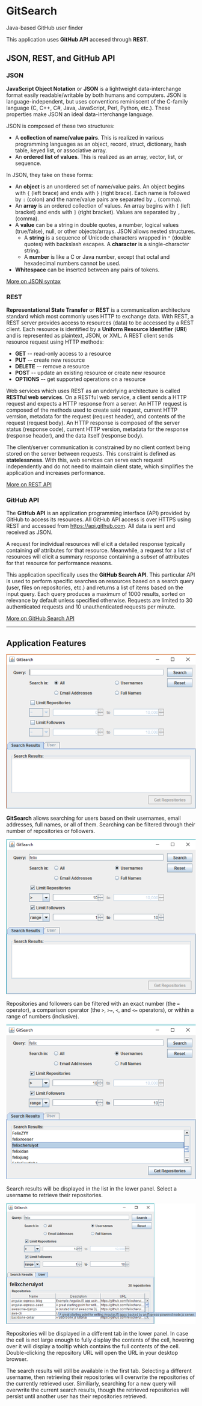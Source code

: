 # GitSearch
Java-based GitHub user finder

This application uses **GitHub API** accesed through **REST**.

## JSON, REST, and GitHub API
### JSON
**JavaScript Object Notation** or **JSON** is a lightweight data-interchange format easily readable/writable by both humans and computers. JSON is language-independent, but uses conventions reminiscent of the C-family language (C, C++, C#, Java, JavaScript, Perl, Python, etc.). These properties make JSON an ideal data-interchange language.

JSON is composed of these two structures:
* A **collection of name/value pairs**. This is realized in various programming languages as an object, record, struct, dictionary, hash table, keyed list, or associative array.
* An **ordered list of values**. This is realized as an array, vector, list, or sequence.

In JSON, they take on these forms:
* An **object** is an unordered set of name/value pairs. An object begins with `{` (left brace) and ends with `}` (right brace). Each name is followed by `:` (colon) and the name/value pairs are separated by `,` (comma).
* An **array** is an ordered collection of values. An array begins with `[` (left bracket) and ends with `]` (right bracket). Values are separated by `,` (comma).
* A **value** can be a string in double quotes, a number, logical values (true/false), null, or other objects/arrays. JSON allows nested structures.
  * A **string** is a sequence of Unicode characters wrapped in `"` (double quotes) with backslash escapes. A **character** is a single-character string.
  * A **number** is like a C or Java number, except that octal and hexadecimal numbers cannot be used.
* **Whitespace** can be inserted between any pairs of tokens.

[More on JSON syntax](https://www.w3schools.com/js/js_json_syntax.asp)

### REST
**Representational State Transfer** or **REST** is a communication architecture standard which most commonly uses HTTP to exchange data. With REST, a REST server provides access to resources (data) to be accessed by a REST client. Each resource is identified by a **Uniform Resource Identifier** (**URI**) and is represented as plaintext, JSON, or XML. A REST client sends resource request using HTTP methods:
* **GET** -- read-only access to a resource
* **PUT** -- create new resource
* **DELETE** -- remove a resource
* **POST** -- update an existing resource or create new resource
* **OPTIONS** -- get supported operations on a resource

Web services which uses REST as an underlying architecture is called **RESTful web services**. On a RESTful web service, a client sends a HTTP request and expects a HTTP response from a server. An HTTP request is composed of the methods used to create said request, current HTTP verrsion, metadata for the request (request header), and contents of the request (request body). An HTTP response is composed of the server status (response code), current HTTP version, metadata for the response (response header), and the data itself (response body).

The client/server communication is constrained by no client context being stored on the server between requests. This constraint is defined as **statelessness**. With this, web services can serve each request independently and do not need to maintain client state, which simplifies the application and increases performance.

[More on REST API](http://web.archive.org/web/20130116005443/http://tomayko.com/writings/rest-to-my-wife)

### GitHub API
The **GitHub API** is an application programming interface (API) provided by GitHub to access its resources. All GitHub API access is over HTTPS using REST and accessed from https://api.github.com. All data is sent and received as JSON.

A request for individual resources will elicit a detailed response typically containing *all* attributes for that resource. Meanwhile, a request for a list of resources will elicit a summary response containing a *subset* of attributes for that resource for performance reasons.

This application specifically uses the **GitHub Search API**. This particular API is used to perform specific searches on resources based on a search query (user, files on repositories, etc.) and returns a list of items based on the input query. Each query produces a maximum of 1000 results, sorted on relevance by default unless specified otherwise. Requests are limited to 30 authenticated requests and 10 unauthenticated requests per minute.

[More on GitHub Search API](https://developer.github.com/v3/search/)

-----
## Application Features

![Application GUI][ss001]

**GitSearch** allows searching for users based on their usernames, email addresses, full names, or all of them. Searching can be filtered through their number of repositories or followers.

![Search query inputted][ss002]

Repositories and followers can be filtered with an exact number (the `=` operator), a comparison operator (the `>`, `>=`, `<`, and `<=` operators), or within a range of numbers (inclusive).

![Search results displayed][ss004]

Search results will be displayed in the list in the lower panel. Select a username to retrieve their repositories.

![Repositories displayed][ss005]

Repositories will be displayed in a different tab in the lower panel. In case the cell is not large enough to fully display the contents of the cell, hovering over it will display a tooltip which contains the full contents of the cell. Double-clicking the repository URL will open the URL in your desktop browser.

The search results will still be available in the first tab. Selecting a different username, then retrieving their repositories will overwrite the repositories of the currently retrieved user. Similiarly, searching for a new query will overwrite the current search results, though the retrieved repositories will persist until another user has their repositories retrieved.

[ss001]: docs/readme_resources/screenshot_001.png
[ss002]: docs/readme_resources/screenshot_002.png
[ss003]: docs/readme_resources/screenshot_003.png
[ss004]: docs/readme_resources/screenshot_004.png
[ss005]: docs/readme_resources/screenshot_005.png
